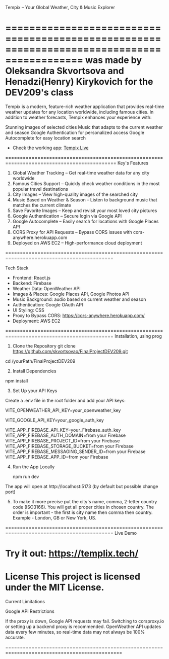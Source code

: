 Tempix – Your Global Weather, City & Music Explorer

===========================================================================================
was made by Oleksandra Skvortsova and Henadzi(Henry) Kirykovich for the DEV209's class
===========================================================================================

Tempix is a modern, feature-rich weather application that provides real-time weather updates for any location worldwide, including famous cities. In addition to weather forecasts, Tempix enhances your experience with:

Stunning images of selected cities
Music that adapts to the current weather and season
Google Authentication for personalized access
Google Autocomplete for easy location search


- Check the working app: [Tempix Live](https://templix.tech/)


============================================================================================
Key's Features

1. Global Weather Tracking – Get real-time weather data for any city worldwide
2. Famous Cities Support – Quickly check weather conditions in the most popular travel destinations
3. City Images – View high-quality images of the searched city
4. Music Based on Weather & Season – Listen to background music that matches the current climate
5. Save Favorite Images – Keep and revisit your most loved city pictures
6. Google Authentication – Secure login via Google API
7. Google Autocomplete – Easily search for locations with Google Places API
7. CORS Proxy for API Requests – Bypass CORS issues with cors-anywhere.herokuapp.com
8. Deployed on AWS EC2 – High-performance cloud deployment

===========================================================================================

Tech Stack

- Frontend: React.js
- Backend: Firebase
- Weather Data: OpenWeather API
- Images & Places: Google Places API, Google Photos API
- Music Background: audio based on current weather and season
- Authentication: Google OAuth API
- UI Styling: CSS
- Proxy to Bypass CORS: https://cors-anywhere.herokuapp.com/
- Deployment: AWS EC2

===========================================================================================
Installation, using prog

1. Clone the Repository
git clone https://github.com/skvortsovao/FinalProjectDEV209.git

cd /yourPath/FinalProjectDEV209


2. Install Dependencies

npm install


3. Set Up your API Keys

Create a .env file in the root folder and add your API keys:

VITE_OPENWEATHER_API_KEY=your_openweather_key 

VITE_GOOGLE_API_KEY=your_google_auth_key

VITE_APP_FIREBASE_API_KEY=your_Firebase_auth_key
VITE_APP_FIREBASE_AUTH_DOMAIN=from your Firebase
VITE_APP_FIREBASE_PROJECT_ID=from your Firebase
VITE_APP_FIREBASE_STORAGE_BUCKET=from your Firebase
VITE_APP_FIREBASE_MESSAGING_SENDER_ID=from your Firebase
VITE_APP_FIREBASE_APP_ID=from your Firebase


4. Run the App Locally

    npm run dev

The app will open at http://localhost:5173 (by default but possible change port)


5. To make it more precise put the city's name, comma, 2-letter country code (ISO3166). 
You will get all proper cities in chosen country. 
The order is important - the first is city name then comma then country. Example - London, GB or New York, US.

===========================================================================================
Live Demo

Try it out: https://templix.tech/
===========================================================================================
License
This project is licensed under the MIT License.
===========================================================================================
Current Limitations

Google API Restrictions

If the proxy is down, Google API requests may fail.
Switching to corsproxy.io or setting up a backend proxy is recommended.
OpenWeather API updates data every few minutes, so real-time data may not always be 100% accurate.

==============================================================================================